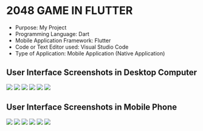 # 2048 GAME IN FLUTTER

* Purpose: My Project
* Programming Language: Dart
* Mobile Application Framework: Flutter
* Code or Text Editor used: Visual Studio Code
* Type of Application: Mobile Application (Native Application)

<h2> User Interface Screenshots in Desktop Computer</h2> 
  <img src="SCREENSHOTS/PIC1.png">
  
  <img src="SCREENSHOTS/PIC2.png">
  
  <img src="SCREENSHOTS/PIC3.png">
  
  <img src="SCREENSHOTS/PIC4.png">
  
  <img src="SCREENSHOTS/PIC5.png">
  
  <img src="SCREENSHOTS/PIC6.png">
  
<h2> User Interface Screenshots in Mobile Phone</h2>  
  <img src="SCREENSHOTS/PIC7.png">
  
  <img src="SCREENSHOTS/PIC8.png">
  
  <img src="SCREENSHOTS/PIC9.png">
  
  <img src="SCREENSHOTS/PIC10.png">

  <img src="SCREENSHOTS/PIC11.png">
  
  <img src="SCREENSHOTS/PIC12.png">
  